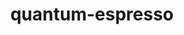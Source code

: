 ---
title: "quantum-espresso"
layout: cache
categories: [package, develop-2023-10-29]
meta: {"versions": ["7.2"], "compilers": ["gcc@=11.4.0", "gcc@=7.3.1", "gcc@=9.4.0", "oneapi@=2023.2.0"], "oss": ["amzn2", "ubuntu20.04"], "platforms": ["linux"], "targets": ["aarch64", "neoverse_n1", "neoverse_v1", "ppc64le", "x86_64_v3"], "stacks": ["aws-isc", "aws-isc-aarch64", "e4s", "e4s-neoverse_v1", "e4s-oneapi", "e4s-power", "root"], "num_specs": 7, "num_specs_by_stack": {"aws-isc-aarch64": 2, "root": 7, "aws-isc": 1, "e4s-neoverse_v1": 1, "e4s-power": 1, "e4s": 1, "e4s-oneapi": 1}}
spec_details: [{"hash": "r37tm3i6wxdrxns4fuclro2iu62uz6ei", "compiler": "gcc@=7.3.1", "versions": ["7.2"], "os": "amzn2", "platform": "linux", "target": "aarch64", "variants": ["build_system=cmake", "build_type=Release", "~elpa", "+epw", "generator=make", "hdf5=none", "~ipo", "~libxc", "+mpi", "~nvtx", "+openmp", "+patch", "~qmcpack", "+scalapack"], "stacks": ["aws-isc-aarch64", "root"], "size": "-", "tarball": "https://binaries.spack.io/releases/develop-2023-10-29/build_cache/linux-amzn2-aarch64/gcc-7.3.1/quantum-espresso-7.2/linux-amzn2-aarch64-gcc-7.3.1-quantum-espresso-7.2-r37tm3i6wxdrxns4fuclro2iu62uz6ei.spack"}, {"hash": "am62f74f3tupkijs2aqzssifwjqaagnf", "compiler": "gcc@=7.3.1", "versions": ["7.2"], "os": "amzn2", "platform": "linux", "target": "neoverse_n1", "variants": ["build_system=cmake", "build_type=Release", "~elpa", "+epw", "generator=make", "hdf5=none", "~ipo", "~libxc", "+mpi", "~nvtx", "+openmp", "+patch", "~qmcpack", "+scalapack"], "stacks": ["aws-isc-aarch64", "root"], "size": "-", "tarball": "https://binaries.spack.io/releases/develop-2023-10-29/build_cache/linux-amzn2-neoverse_n1/gcc-7.3.1/quantum-espresso-7.2/linux-amzn2-neoverse_n1-gcc-7.3.1-quantum-espresso-7.2-am62f74f3tupkijs2aqzssifwjqaagnf.spack"}, {"hash": "3u4yabsdkmubwx3oq3xgxqao4zvy6hhy", "compiler": "gcc@=7.3.1", "versions": ["7.2"], "os": "amzn2", "platform": "linux", "target": "x86_64_v3", "variants": ["build_system=cmake", "build_type=Release", "~elpa", "+epw", "generator=make", "hdf5=none", "~ipo", "~libxc", "+mpi", "~nvtx", "+openmp", "+patch", "~qmcpack", "+scalapack"], "stacks": ["aws-isc", "root"], "size": "-", "tarball": "https://binaries.spack.io/releases/develop-2023-10-29/build_cache/linux-amzn2-x86_64_v3/gcc-7.3.1/quantum-espresso-7.2/linux-amzn2-x86_64_v3-gcc-7.3.1-quantum-espresso-7.2-3u4yabsdkmubwx3oq3xgxqao4zvy6hhy.spack"}, {"hash": "rqhdtfsbqii7djva2e7ojd4enjldt2o6", "compiler": "gcc@=11.4.0", "versions": ["7.2"], "os": "ubuntu20.04", "platform": "linux", "target": "neoverse_v1", "variants": ["build_system=cmake", "build_type=Release", "~elpa", "+epw", "generator=make", "hdf5=none", "~ipo", "~libxc", "+mpi", "~nvtx", "+openmp", "+patch", "~qmcpack", "+scalapack"], "stacks": ["root", "e4s-neoverse_v1"], "size": "-", "tarball": "https://binaries.spack.io/releases/develop-2023-10-29/build_cache/linux-ubuntu20.04-neoverse_v1/gcc-11.4.0/quantum-espresso-7.2/linux-ubuntu20.04-neoverse_v1-gcc-11.4.0-quantum-espresso-7.2-rqhdtfsbqii7djva2e7ojd4enjldt2o6.spack"}, {"hash": "d6g6sjp7ns6netetqihxkncf3pcyrrow", "compiler": "gcc@=9.4.0", "versions": ["7.2"], "os": "ubuntu20.04", "platform": "linux", "target": "ppc64le", "variants": ["build_system=cmake", "build_type=Release", "~elpa", "+epw", "generator=make", "hdf5=none", "~ipo", "~libxc", "+mpi", "~nvtx", "+openmp", "+patch", "~qmcpack", "+scalapack"], "stacks": ["root", "e4s-power"], "size": "-", "tarball": "https://binaries.spack.io/releases/develop-2023-10-29/build_cache/linux-ubuntu20.04-ppc64le/gcc-9.4.0/quantum-espresso-7.2/linux-ubuntu20.04-ppc64le-gcc-9.4.0-quantum-espresso-7.2-d6g6sjp7ns6netetqihxkncf3pcyrrow.spack"}, {"hash": "l6tlkn72jvw5vd46vej52yll2hobmy6z", "compiler": "gcc@=11.4.0", "versions": ["7.2"], "os": "ubuntu20.04", "platform": "linux", "target": "x86_64_v3", "variants": ["build_system=cmake", "build_type=Release", "~elpa", "+epw", "generator=make", "hdf5=none", "~ipo", "~libxc", "+mpi", "~nvtx", "+openmp", "+patch", "~qmcpack", "+scalapack"], "stacks": ["e4s", "root"], "size": "-", "tarball": "https://binaries.spack.io/releases/develop-2023-10-29/build_cache/linux-ubuntu20.04-x86_64_v3/gcc-11.4.0/quantum-espresso-7.2/linux-ubuntu20.04-x86_64_v3-gcc-11.4.0-quantum-espresso-7.2-l6tlkn72jvw5vd46vej52yll2hobmy6z.spack"}, {"hash": "nkfp75nydape5y7ghg4nebfb3ugfumvb", "compiler": "oneapi@=2023.2.0", "versions": ["7.2"], "os": "ubuntu20.04", "platform": "linux", "target": "x86_64_v3", "variants": ["build_system=cmake", "build_type=Release", "~elpa", "+epw", "generator=make", "hdf5=none", "~ipo", "~libxc", "+mpi", "~nvtx", "+openmp", "+patch", "~qmcpack", "+scalapack"], "stacks": ["e4s-oneapi", "root"], "size": "-", "tarball": "https://binaries.spack.io/releases/develop-2023-10-29/build_cache/linux-ubuntu20.04-x86_64_v3/oneapi-2023.2.0/quantum-espresso-7.2/linux-ubuntu20.04-x86_64_v3-oneapi-2023.2.0-quantum-espresso-7.2-nkfp75nydape5y7ghg4nebfb3ugfumvb.spack"}]
---